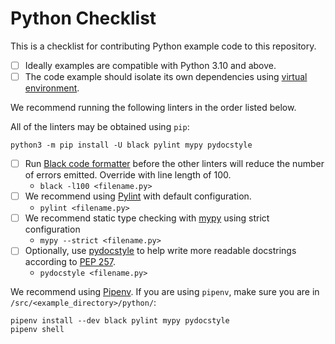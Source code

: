 # Python Checklist
This is a checklist for contributing Python example code to this repository.

- [ ] Ideally examples are compatible with Python 3.10 and above.
- [ ] The code example should isolate its own dependencies using [virtual environment](virtual-environment.md).

We recommend running the following linters in the order listed below.

All of the linters may be obtained using `pip`:

    python3 -m pip install -U black pylint mypy pydocstyle

- [ ] Run [Black code formatter](https://black.readthedocs.io)
before the other linters will reduce the number of errors emitted.
Override with line length of 100.
  - `black -l100 <filename.py>`
- [ ] We recommend using [Pylint](https://pypi.org/project/pylint/)
with default configuration.
  - `pylint <filename.py>`
- [ ] We recommend static type checking with [mypy](https://mypy-lang.org/)
using strict configuration
  - `mypy --strict <filename.py>`
- [ ] Optionally, use [pydocstyle](https://www.pydocstyle.org/en/stable/)
to help write more readable docstrings according to [PEP 257](https://peps.python.org/pep-0257/).
  - `pydocstyle <filename.py>`

We recommend using [Pipenv](https://pipenv.pypa.io/en/latest/).
If you are using `pipenv`, make sure you are in `/src/<example_directory>/python/`:

    pipenv install --dev black pylint mypy pydocstyle
    pipenv shell

